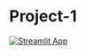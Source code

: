 # Project-1

[![Streamlit App](https://static.streamlit.io/badges/streamlit_badge_black_white.svg)]((https://streamlit.io/)) 
